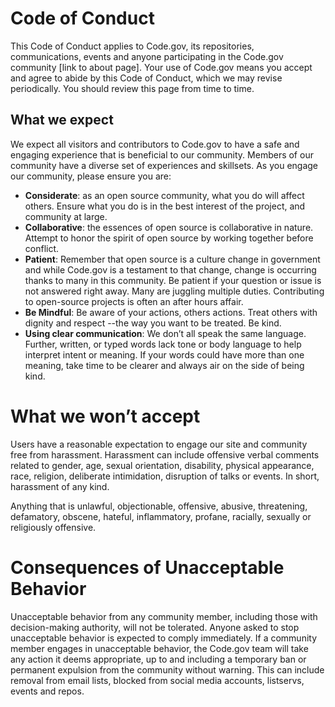 # Code of Conduct

This Code of Conduct applies to Code.gov, its repositories, communications, events and anyone participating in the Code.gov community [link to about page]. Your use of Code.gov means you accept and agree to abide by this Code of Conduct, which we may revise periodically. You should review this page from time to time. 

## What we expect

We expect all visitors and contributors to Code.gov to have a safe and engaging experience that is beneficial to our community. Members of our community have a diverse set of experiences and skillsets. As you engage our community, please ensure you are:  

- __Considerate__: as an open source community, what you do will affect others. Ensure what you do is in the best interest of the project, and community at large. 
- __Collaborative__: the essences of open source is collaborative in nature. Attempt to honor the spirit of open source by working together before conflict.
- __Patient__: Remember that open source is a culture change in government and while Code.gov is a testament to that change, change is occurring thanks to many in this community. Be patient if your question or issue is not answered right away. Many are juggling multiple duties. Contributing to open-source projects is often an after hours affair. 
- __Be Mindful__: Be aware of your actions, others actions. Treat others with dignity and respect --the way you want to be treated. Be kind. 
- __Using clear communication__: We don’t all speak the same language. Further, written, or typed words lack tone or body language to help interpret intent or meaning. If your words could have more than one meaning, take time to be clearer and always air on the side of being kind. 

# What we won’t accept

Users have a reasonable expectation to engage our site and community free from harassment. Harassment can include offensive verbal comments related to gender, age, sexual orientation, disability, physical appearance, race, religion, deliberate intimidation, disruption of talks or events. In short, harassment of any kind.

Anything that is unlawful, objectionable, offensive, abusive, threatening, defamatory, obscene, hateful, inflammatory, profane, racially, sexually or religiously offensive.  

# Consequences of Unacceptable Behavior

Unacceptable behavior from any community member, including those with decision-making authority, will not be tolerated.
Anyone asked to stop unacceptable behavior is expected to comply immediately. If a community member engages in unacceptable behavior, the Code.gov team will take any action it deems appropriate, up to and including a temporary ban or permanent expulsion from the community without warning. This can include removal from email lists, blocked from social media accounts, listservs, events and repos.
